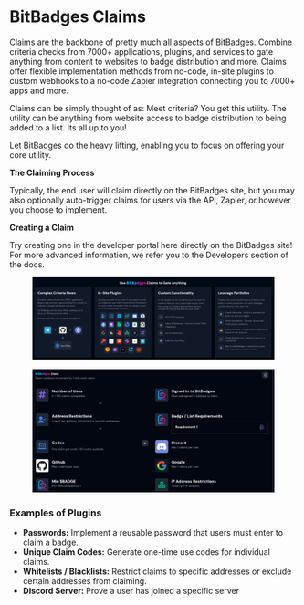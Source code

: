 # BitBadges Claims

Claims are the backbone of pretty much all aspects of BitBadges. Combine criteria checks from 7000+ applications, plugins, and services to gate anything from content to websites to badge distribution and more. Claims offer flexible implementation methods from no-code, in-site plugins to custom webhooks to a no-code Zapier integration connecting you to 7000+ apps and more.&#x20;

Claims can be simply thought of as: Meet criteria? You get this utility. The utility can be anything from website access to badge distribution to being added to a list. Its all up to you!

Let BitBadges do the heavy lifting, enabling you to focus on offering your core utility. &#x20;

**The Claiming Process**

Typically, the end user will claim directly on the BitBadges site, but you may also optionally auto-trigger claims for users via the API, Zapier, or however you choose to implement.&#x20;

**Creating a Claim**

Try creating one in the developer portal here directly on the BitBadges site! For more advanced information, we refer you to the Developers section of the docs.

<figure><img src="../../.gitbook/assets/image (155).png" alt=""><figcaption></figcaption></figure>

<figure><img src="../../.gitbook/assets/image (156).png" alt=""><figcaption></figcaption></figure>

### Examples of Plugins

* **Passwords:** Implement a reusable password that users must enter to claim a badge.
* **Unique Claim Codes:** Generate one-time use codes for individual claims.
* **Whitelists / Blacklists:** Restrict claims to specific addresses or exclude certain addresses from claiming.
* **Discord Server:** Prove a user has joined a specific server

